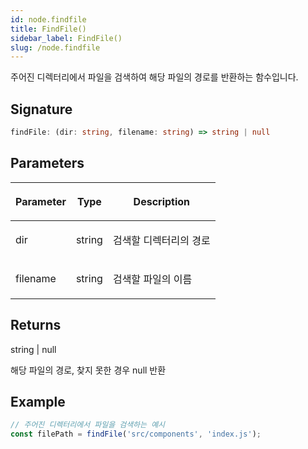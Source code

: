 ```yaml
---
id: node.findfile
title: FindFile()
sidebar_label: FindFile()
slug: /node.findfile
---
```






주어진 디렉터리에서 파일을 검색하여 해당 파일의 경로를 반환하는 함수입니다.

## Signature

```typescript
findFile: (dir: string, filename: string) => string | null
```

## Parameters

<table><thead><tr><th>

Parameter


</th><th>

Type


</th><th>

Description


</th></tr></thead>
<tbody><tr><td>

dir


</td><td>

string


</td><td>

검색할 디렉터리의 경로


</td></tr>
<tr><td>

filename


</td><td>

string


</td><td>

검색할 파일의 이름


</td></tr>
</tbody></table>

## Returns

string \| null

해당 파일의 경로, 찾지 못한 경우 null 반환

## Example


```typescript
// 주어진 디렉터리에서 파일을 검색하는 예시
const filePath = findFile('src/components', 'index.js');
```

